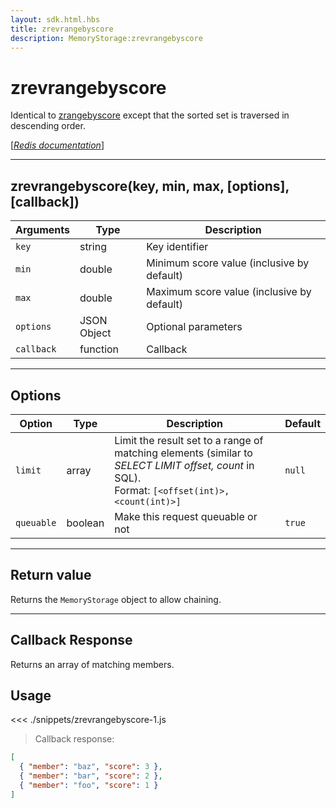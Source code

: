 ```yaml
---
layout: sdk.html.hbs
title: zrevrangebyscore
description: MemoryStorage:zrevrangebyscore
---
```


# zrevrangebyscore

Identical to [zrangebyscore](/sdk-reference/js/5/memory-storage/zrangebyscore) except that the sorted set is traversed in descending order.

[[_Redis documentation_]](https://redis.io/commands/zrevrangebyscore)

---

## zrevrangebyscore(key, min, max, [options], [callback])

| Arguments  | Type        | Description                                |
| ---------- | ----------- | ------------------------------------------ |
| `key`      | string      | Key identifier                             |
| `min`      | double      | Minimum score value (inclusive by default) |
| `max`      | double      | Maximum score value (inclusive by default) |
| `options`  | JSON Object | Optional parameters                        |
| `callback` | function    | Callback                                   |

---

## Options

| Option     | Type    | Description                                                                                                                                        | Default |
| ---------- | ------- | -------------------------------------------------------------------------------------------------------------------------------------------------- | ------- |
| `limit`    | array   | Limit the result set to a range of matching elements (similar to _SELECT LIMIT offset, count_ in SQL).<br/>Format: `[<offset(int)>, <count(int)>]` | `null`  |
| `queuable` | boolean | Make this request queuable or not                                                                                                                  | `true`  |

---

## Return value

Returns the `MemoryStorage` object to allow chaining.

---

## Callback Response

Returns an array of matching members.

## Usage

<<< ./snippets/zrevrangebyscore-1.js

> Callback response:

```json
[
  { "member": "baz", "score": 3 },
  { "member": "bar", "score": 2 },
  { "member": "foo", "score": 1 }
]
```
